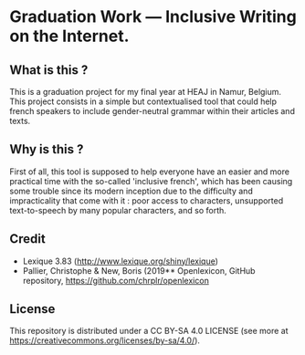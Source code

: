 # Graduation Work — Inclusive Writing on the Internet.
## What is this ?
This is a graduation project for my final year at HEAJ in Namur, Belgium.
This project consists in a simple but contextualised tool that could help french speakers to include gender-neutral grammar within their articles and texts.

## Why is this ?

First of all, this tool is supposed to help everyone have an easier and more practical time with the so-called 'inclusive french', which has been causing some trouble since its modern inception due to the difficulty and impracticality that come with it : poor access to characters, unsupported text-to-speech by many popular characters, and so forth.

## Credit
- Lexique 3.83 (<http://www.lexique.org/shiny/lexique>)
- Pallier, Christophe & New, Boris (2019** Openlexicon, GitHub repository, https://github.com/chrplr/openlexicon
## License
This repository is distributed under a CC BY-SA 4.0 LICENSE (see more at https://creativecommons.org/licenses/by-sa/4.0/).
